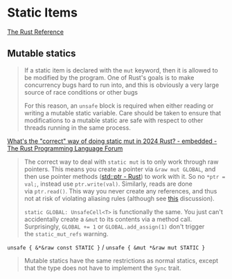# Static Items
[The Rust Reference](https://doc.rust-lang.org/reference/items/static-items.html)

## Mutable statics
> If a static item is declared with the `mut` keyword, then it is allowed to be modified by the program. One of Rust's goals is to make concurrency bugs hard to run into, and this is obviously a very large source of race conditions or other bugs
> 
> For this reason, an `unsafe` block is required when either reading or writing a mutable static variable. Care should be taken to ensure that modifications to a mutable static are safe with respect to other threads running in the same process.

[What's the "correct" way of doing static mut in 2024 Rust? - embedded - The Rust Programming Language Forum](https://users.rust-lang.org/t/whats-the-correct-way-of-doing-static-mut-in-2024-rust/120403/17)
> The correct way to deal with `static mut` is to only work through raw pointers. This means you create a pointer via `&raw mut GLOBAL`, and then use pointer methods ([std::ptr - Rust](https://doc.rust-lang.org/std/ptr/index.html)) to work with it. So no `*ptr = val;`, instead use `ptr.write(val)`. Similarly, reads are done via `ptr.read()`. This way you never create any references, and thus not at risk of violating aliasing rules (although see [this](https://internals.rust-lang.org/t/aliasing-of-raw-pointers/21746) discussion).
> 
> `static GLOBAL: UnsafeCell<T>` is functionally the same. You just can't accidentally create a `&mut` to its contents via a method call. Surprisingly, `GLOBAL += 1` or `GLOBAL.add_assign(1)` don't trigger the `static_mut_refs` warning.

`unsafe { &*&raw const STATIC }` / `unsafe { &mut *&raw mut STATIC }`

> Mutable statics have the same restrictions as normal statics, except that the type does not have to implement the `Sync` trait.